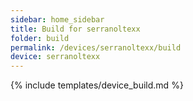 ```yaml
---
sidebar: home_sidebar
title: Build for serranoltexx
folder: build
permalink: /devices/serranoltexx/build
device: serranoltexx
---
```

{% include templates/device_build.md %}
